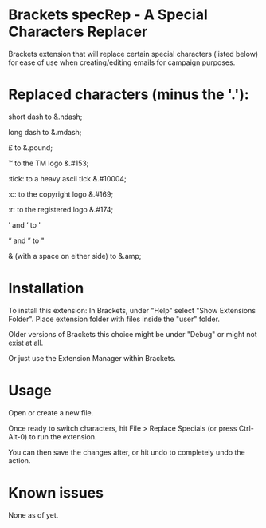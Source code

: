 Brackets specRep - A Special Characters Replacer
===
Brackets extension that will replace certain special characters (listed below) for ease of use when creating/editing emails for campaign purposes.

Replaced characters (minus the '.'):
===
short dash to &.ndash;

long dash to &.mdash;

£ to &.pound;

:tm: to the TM logo &.#153;

:tick: to a heavy ascii tick &.#10004;

:c: to the copyright logo &.#169;

:r: to the registered logo &.#174;

’ and ‘ to '

“ and ” to "

& (with a space on either side) to &.amp;


Installation
===
To install this extension:
In Brackets, under "Help" select "Show Extensions Folder". Place extension folder with files inside the "user" folder.

Older versions of Brackets this choice might be under "Debug" or might not exist at all.

Or just use the Extension Manager within Brackets.


Usage
=====
Open or create a new file.

Once ready to switch characters, hit File > Replace Specials (or press Ctrl-Alt-0) to run the extension.

You can then save the changes after, or hit undo to completely undo the action.


Known issues
============
None as of yet.
